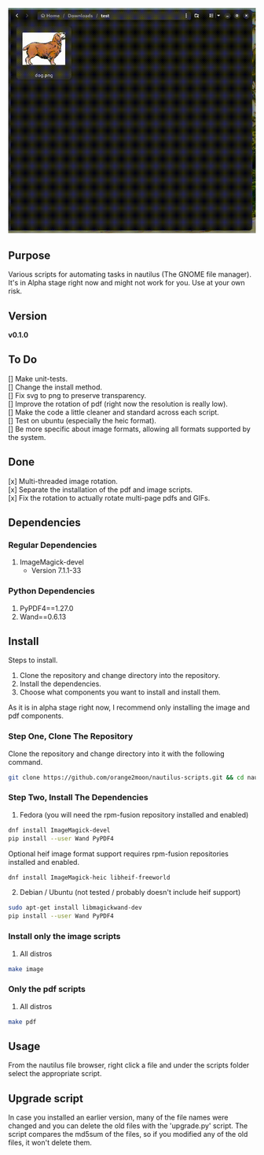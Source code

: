 ![" "](https://github.com/orange2moon/nautilus-scripts/blob/main/images_example.gif?raw=true)

## Purpose

Various scripts for automating tasks in nautilus (The GNOME file manager). It's in Alpha stage right now and might not work for you. Use at your own risk.

## Version

__v0.1.0__  

## To Do

[] Make unit-tests.  
[] Change the install method.  
[] Fix svg to png to preserve transparency.  
[] Improve the rotation of pdf (right now the resolution is really low).  
[] Make the code a little cleaner and standard across each script.  
[] Test on ubuntu (especially the heic format).  
[] Be more specific about image formats, allowing all formats supported by the system.  

## Done

[x] Multi-threaded image rotation.  
[x] Separate the installation of the pdf and image scripts.  
[x] Fix the rotation to actually rotate multi-page pdfs and GIFs.  

## Dependencies

### Regular Dependencies

1. ImageMagick-devel 
    - Version 7.1.1-33
	
### Python Dependencies

1. PyPDF4==1.27.0
2. Wand==0.6.13

## Install

Steps to install.  
1. Clone the repository and change directory into the repository.  
2. Install the dependencies.  
3. Choose what components you want to install and install them.  

As it is in alpha stage right now, I recommend only installing the image and pdf components.  

### Step One, Clone The Repository

Clone the repository and change directory into it with the following command.
```bash
git clone https://github.com/orange2moon/nautilus-scripts.git && cd nautilus-scripts
```
### Step Two, Install The Dependencies

1. Fedora (you will need the rpm-fusion repository installed and enabled)  
```bash
dnf install ImageMagick-devel
pip install --user Wand PyPDF4
```
Optional heif image format support requires rpm-fusion repositories installed and enabled.

```bash
dnf install ImageMagick-heic libheif-freeworld
```

2.  Debian / Ubuntu (not tested / probably doesn't include heif support)  
```bash
sudo apt-get install libmagickwand-dev
pip install --user Wand PyPDF4
```

### Install only the image scripts

1.  All distros
```bash
make image
```

### Only the pdf scripts 

1.  All distros
```bash
make pdf
```

	
## Usage

From the nautilus file browser, right click a file and under the scripts folder select the appropriate script. 

## Upgrade script

In case you installed an earlier version, many of the file names were changed and you can delete the old files with the 'upgrade.py' script. The script compares the md5sum of the files, so if you modified any of the old files, it won't delete them.

